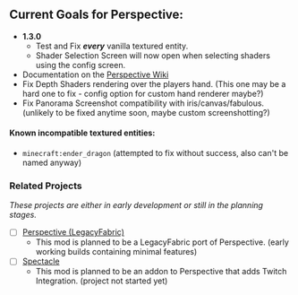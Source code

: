 ## **Current Goals for Perspective:**  
- **1.3.0**  
  - Test and Fix **_every_** vanilla textured entity.  
  - Shader Selection Screen will now open when selecting shaders using the config screen.
- Documentation on the [Perspective Wiki](https://mclegoman.com/Perspective)  
- Fix Depth Shaders rendering over the players hand. (This one may be a hard one to fix - config option for custom hand renderer maybe?)
- Fix Panorama Screenshot compatibility with iris/canvas/fabulous. (unlikely to be fixed anytime soon, maybe custom screenshotting?)  

#### **Known incompatible textured entities:**  
- `minecraft:ender_dragon` (attempted to fix without success, also can't be named anyway)  


### Related Projects  
*These projects are either in early development or still in the planning stages.*
 - [ ] [Perspective (LegacyFabric)](https://github.com/MCLegoMan/Legacy-Perspective)  
   - This mod is planned to be a LegacyFabric port of Perspective. (early working builds containing minimal features)  
 - [ ] [Spectacle](https://github.com/MCLegoMan/Spectacle)  
   - This mod is planned to be an addon to Perspective that adds Twitch Integration. (project not started yet)

